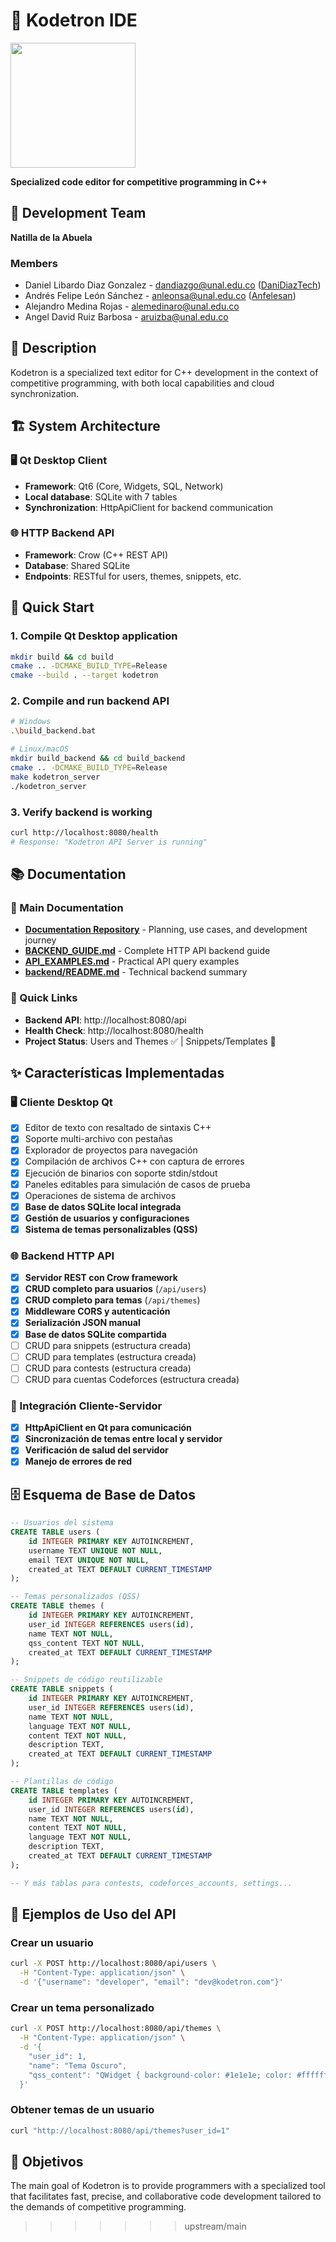 # 🚀 Kodetron IDE

<img src="assets/Logo.png" width="200">

**Specialized code editor for competitive programming in C++**

## 👥 Development Team
**Natilla de la Abuela**

### Members
- Daniel Libardo Diaz Gonzalez - dandiazgo@unal.edu.co ([DaniDiazTech](https://danidiaztech.com/))
- Andrés Felipe León Sánchez - anleonsa@unal.edu.co ([Anfelesan](https://anfelesan.netlify.app/))
- Alejandro Medina Rojas - alemedinaro@unal.edu.co
- Angel David Ruiz Barbosa - aruizba@unal.edu.co

## 📝 Description
Kodetron is a specialized text editor for C++ development in the context of competitive programming, with both local capabilities and cloud synchronization.

## 🏗️ System Architecture

### 🖥️ Qt Desktop Client
- **Framework**: Qt6 (Core, Widgets, SQL, Network)
- **Local database**: SQLite with 7 tables
- **Synchronization**: HttpApiClient for backend communication

### 🌐 HTTP Backend API
- **Framework**: Crow (C++ REST API)
- **Database**: Shared SQLite
- **Endpoints**: RESTful for users, themes, snippets, etc.

## 🚀 Quick Start

### 1. Compile Qt Desktop application
```bash
mkdir build && cd build
cmake .. -DCMAKE_BUILD_TYPE=Release
cmake --build . --target kodetron
```

### 2. Compile and run backend API
```bash
# Windows
.\build_backend.bat

# Linux/macOS
mkdir build_backend && cd build_backend
cmake .. -DCMAKE_BUILD_TYPE=Release
make kodetron_server
./kodetron_server
```

### 3. Verify backend is working
```bash
curl http://localhost:8080/health
# Response: "Kodetron API Server is running"
```

## 📚 Documentation

### 📖 Main Documentation
- **[Documentation Repository](https://github.com/Kodetron/Documentation/tree/main)** - Planning, use cases, and development journey
- **[BACKEND_GUIDE.md](./BACKEND_GUIDE.md)** - Complete HTTP API backend guide
- **[API_EXAMPLES.md](./API_EXAMPLES.md)** - Practical API query examples
- **[backend/README.md](./backend/README.md)** - Technical backend summary

### 🔗 Quick Links
- **Backend API**: http://localhost:8080/api
- **Health Check**: http://localhost:8080/health
- **Project Status**: Users and Themes ✅ | Snippets/Templates 🔄

## ✨ Características Implementadas

### 🖥️ Cliente Desktop Qt
- [x] Editor de texto con resaltado de sintaxis C++
- [x] Soporte multi-archivo con pestañas
- [x] Explorador de proyectos para navegación
- [x] Compilación de archivos C++ con captura de errores
- [x] Ejecución de binarios con soporte stdin/stdout
- [x] Paneles editables para simulación de casos de prueba
- [x] Operaciones de sistema de archivos
- [x] **Base de datos SQLite local integrada**
- [x] **Gestión de usuarios y configuraciones**
- [x] **Sistema de temas personalizables (QSS)**

### 🌐 Backend HTTP API  
- [x] **Servidor REST con Crow framework**
- [x] **CRUD completo para usuarios** (`/api/users`)
- [x] **CRUD completo para temas** (`/api/themes`)
- [x] **Middleware CORS y autenticación**
- [x] **Serialización JSON manual**
- [x] **Base de datos SQLite compartida**
- [ ] CRUD para snippets (estructura creada)
- [ ] CRUD para templates (estructura creada)
- [ ] CRUD para contests (estructura creada)
- [ ] CRUD para cuentas Codeforces (estructura creada)

### 🔄 Integración Cliente-Servidor
- [x] **HttpApiClient en Qt para comunicación**
- [x] **Sincronización de temas entre local y servidor**
- [x] **Verificación de salud del servidor**
- [x] **Manejo de errores de red**

## 🗄️ Esquema de Base de Datos

```sql
-- Usuarios del sistema
CREATE TABLE users (
    id INTEGER PRIMARY KEY AUTOINCREMENT,
    username TEXT UNIQUE NOT NULL,
    email TEXT UNIQUE NOT NULL,
    created_at TEXT DEFAULT CURRENT_TIMESTAMP
);

-- Temas personalizados (QSS)
CREATE TABLE themes (
    id INTEGER PRIMARY KEY AUTOINCREMENT,
    user_id INTEGER REFERENCES users(id),
    name TEXT NOT NULL,
    qss_content TEXT NOT NULL,
    created_at TEXT DEFAULT CURRENT_TIMESTAMP
);

-- Snippets de código reutilizable
CREATE TABLE snippets (
    id INTEGER PRIMARY KEY AUTOINCREMENT,
    user_id INTEGER REFERENCES users(id),
    name TEXT NOT NULL,
    language TEXT NOT NULL,
    content TEXT NOT NULL,
    description TEXT,
    created_at TEXT DEFAULT CURRENT_TIMESTAMP
);

-- Plantillas de código
CREATE TABLE templates (
    id INTEGER PRIMARY KEY AUTOINCREMENT,
    user_id INTEGER REFERENCES users(id),
    name TEXT NOT NULL,
    content TEXT NOT NULL,
    language TEXT NOT NULL,
    description TEXT,
    created_at TEXT DEFAULT CURRENT_TIMESTAMP
);

-- Y más tablas para contests, codeforces_accounts, settings...
```

## 🔧 Ejemplos de Uso del API

### Crear un usuario
```bash
curl -X POST http://localhost:8080/api/users \
  -H "Content-Type: application/json" \
  -d '{"username": "developer", "email": "dev@kodetron.com"}'
```

### Crear un tema personalizado
```bash
curl -X POST http://localhost:8080/api/themes \
  -H "Content-Type: application/json" \
  -d '{
    "user_id": 1,
    "name": "Tema Oscuro",
    "qss_content": "QWidget { background-color: #1e1e1e; color: #ffffff; }"
  }'
```

### Obtener temas de un usuario
```bash
curl "http://localhost:8080/api/themes?user_id=1"
```

## 🎯 Objetivos
The main goal of Kodetron is to provide programmers with a specialized tool that facilitates fast, precise, and collaborative code development tailored to the demands of competitive programming.

>>>>>>> upstream/main
